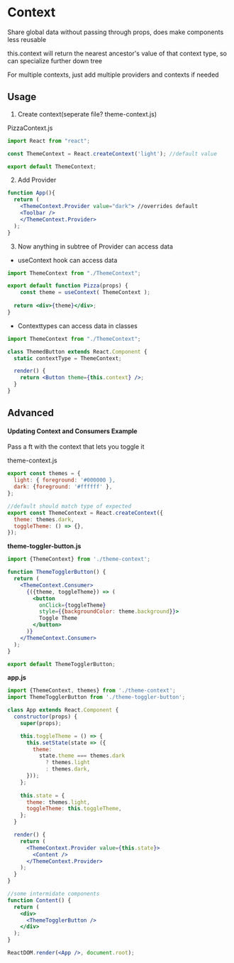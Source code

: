 # Context

Share global data without passing through props, does make components less reusable

this.context will return the nearest ancestor's value of that context type, so can specialize further down tree

For multiple contexts, just add multiple providers and contexts if needed

## Usage

1) Create context(seperate file? theme-context.js)

PizzaContext.js

```jsx
import React from "react";

const ThemeContext = React.createContext('light'); //default value

export default ThemeContext;
```

2) Add Provider

```jsx
function App(){
  return (
    <ThemeContext.Provider value="dark"> //overrides default
    <Toolbar />
    </ThemeContext.Provider>
  );
}
```

3) Now anything in subtree of Provider can access data

- useContext hook can access data

```jsx
import ThemeContext from "./ThemeContext";

export default function Pizza(props) {
	const theme = useContext( ThemeContext );
  
  return <div>{theme}</div>;
}
```

- Contexttypes can access data in classes

```jsx
import ThemeContext from "./ThemeContext";

class ThemedButton extends React.Component {
  static contextType = ThemeContext;

  render() {
    return <Button theme={this.context} />;
  }
}
```

## Advanced

#### Updating Context and Consumers Example

Pass a ft with the context that lets you toggle it 

theme-context.js

```jsx
export const themes = {
  light: { foreground: '#000000 },
  dark: {foreground: '#ffffff' },
};

//default should match type of expected
export const ThemeContext = React.createContext({
  theme: themes.dark,
  toggleTheme: () => {},
});
```

**theme-toggler-button.js**

```jsx
import {ThemeContext} from './theme-context';

function ThemeTogglerButton() {
  return (
    <ThemeContext.Consumer>
      {({theme, toggleTheme}) => (
        <button
          onClick={toggleTheme}
          style={{backgroundColor: theme.background}}>
          Toggle Theme
        </button>
      )}
    </ThemeContext.Consumer>
  );
}

export default ThemeTogglerButton;
```

**app.js**

```jsx
import {ThemeContext, themes} from './theme-context';
import ThemeTogglerButton from './theme-toggler-button';

class App extends React.Component {
  constructor(props) {
    super(props);

    this.toggleTheme = () => {
      this.setState(state => ({
        theme:
          state.theme === themes.dark
            ? themes.light
            : themes.dark,
      }));
    };
    
    this.state = {
      theme: themes.light,
      toggleTheme: this.toggleTheme,
    };
  }

  render() {
    return (
      <ThemeContext.Provider value={this.state}>
        <Content />
      </ThemeContext.Provider>
    );
  }
}

//some intermidate components
function Content() {
  return (
    <div>
      <ThemeTogglerButton />
    </div>
  );
}

ReactDOM.render(<App />, document.root);
```



### 
